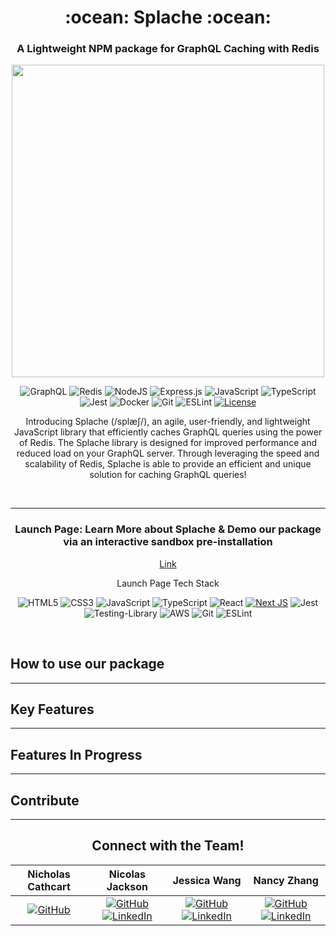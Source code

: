 
<div align = 'center'>
<h1> :ocean: <b> Splache </b> :ocean: </h1>
<h3> A Lightweight NPM package for GraphQL Caching with Redis </h3>
<img src = 'https://i.imgur.com/MoEJ17e.png' width ='500'/>

![GraphQL](https://img.shields.io/badge/-GraphQL-E10098?style=for-the-badge&logo=graphql&logoColor=white)
![Redis](https://img.shields.io/badge/redis-%23DD0031.svg?style=for-the-badge&logo=redis&logoColor=white)
![NodeJS](https://img.shields.io/badge/node.js-6DA55F?style=for-the-badge&logo=node.js&logoColor=white)
![Express.js](https://img.shields.io/badge/express.js-%23404d59.svg?style=for-the-badge&logo=express&logoColor=%2361DAFB)
![JavaScript](https://img.shields.io/badge/javascript-%23323330.svg?style=for-the-badge&logo=javascript&logoColor=%23F7DF1E)
![TypeScript](https://img.shields.io/badge/typescript-%23007ACC.svg?style=for-the-badge&logo=typescript&logoColor=white)
![Jest](https://img.shields.io/badge/-jest-%23C21325?style=for-the-badge&logo=jest&logoColor=white)
![Docker](https://img.shields.io/badge/docker-%230db7ed.svg?style=for-the-badge&logo=docker&logoColor=white)
![Git](https://img.shields.io/badge/git-%23F05033.svg?style=for-the-badge&logo=git&logoColor=white)
![ESLint](https://img.shields.io/badge/ESLint-4B3263?style=for-the-badge&logo=eslint&logoColor=white)
 [![License](https://img.shields.io/github/license/Ileriayo/markdown-badges?style=for-the-badge)](public/LICENSE)


Introducing Splache (/splæʃ/), an agile, user-friendly, and lightweight JavaScript library that efficiently caches GraphQL queries using the power of Redis. The Splache library is designed for  improved performance and reduced load on your GraphQL server. Through leveraging the speed and scalability of Redis, Splache is able to provide an efficient and unique solution for caching GraphQL queries!


</div>


<br/>
<hr/>

<div align = 'center'>

<h3> Launch Page: Learn More about Splache & Demo our package via an interactive sandbox pre-installation</h3> 

[Link](https://github.com/oslabs-beta/Splache-Launch) </span>

<h8> Launch Page Tech Stack </h8>

![HTML5](https://img.shields.io/badge/html5-%23E34F26.svg?style=for-the-badge&logo=html5&logoColor=white)
![CSS3](https://img.shields.io/badge/css3-%231572B6.svg?style=for-the-badge&logo=css3&logoColor=white)
![JavaScript](https://img.shields.io/badge/javascript-%23323330.svg?style=for-the-badge&logo=javascript&logoColor=%23F7DF1E)
![TypeScript](https://img.shields.io/badge/typescript-%23007ACC.svg?style=for-the-badge&logo=typescript&logoColor=white)
![React](https://img.shields.io/badge/react-%2320232a.svg?style=for-the-badge&logo=react&logoColor=%2361DAFB)
[![Next JS](https://img.shields.io/badge/Next-black?style=for-the-badge&logo=next.js&logoColor=white)](https://nextjs.org/)
![Jest](https://img.shields.io/badge/-jest-%23C21325?style=for-the-badge&logo=jest&logoColor=white)
![Testing-Library](https://img.shields.io/badge/-TestingLibrary-%23E33332?style=for-the-badge&logo=testing-library&logoColor=white)
![AWS](https://img.shields.io/badge/AWS-%23FF9900.svg?style=for-the-badge&logo=amazon-aws&logoColor=white)
![Git](https://img.shields.io/badge/git-%23F05033.svg?style=for-the-badge&logo=git&logoColor=white)
![ESLint](https://img.shields.io/badge/ESLint-4B3263?style=for-the-badge&logo=eslint&logoColor=white)

</div>

<br/>

## How to use our package
***

## Key Features
***

## Features In Progress
***

## Contribute 
***

<div align = 'center'>

## Connect with the Team!
| Nicholas Cathcart | Nicolas Jackson | Jessica Wang | Nancy Zhang |
| :---: | :---: | :---: | :---: |
| [![GitHub](https://skillicons.dev/icons?i=github)](https://github.com/nhcathcart) | [![GitHub](https://skillicons.dev/icons?i=github)](https://github.com/NicJax) [![LinkedIn](https://skillicons.dev/icons?i=linkedin)](www.linkedin.com/in/NicJax) | [![GitHub](https://skillicons.dev/icons?i=github)](https://github.com/jesswang-dev) [![LinkedIn](https://skillicons.dev/icons?i=linkedin)](https://www.linkedin.com/in/jessica-xuecen-wang) | [![GitHub](https://skillicons.dev/icons?i=github)](https://github.com/zhangn356 ) [![LinkedIn](https://skillicons.dev/icons?i=linkedin)](https://www.linkedin.com/in/zhangn356) |

</div>
